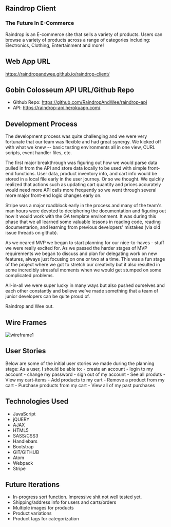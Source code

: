 ## Raindrop Client
### The Future In E-Commerce

  Raindrop is an E-commerce site that sells a variety of products. Users can
  browse a variety of products across a range of categories including: Electronics,
  Clothing, Entertainment and more!


## Web App URL

https://raindropandwee.github.io/raindrop-client/

## Gobin Colosseum API URL/Github Repo

- Github Repo: https://github.com/RaindropAndWee/raindrop-api
- API: https://raindrop-api.herokuapp.com/

## Development Process
The development process was quite challenging and we were very fortunate that our team was flexible and had great synergy. We kicked off with what we knew -- basic testing environments all in one view, CURL scripts, event handler files, etc.

The first major breakthrough was figuring out how we would parse data pulled in from the API and store data locally to be used with simple front-end functions. User data, product inventory info, and cart info would be stored in a local file early in the user journey. Or so we thought. We quickly realized that actions such as updating cart quantity and prices accurately would need more API calls more frequently so we went through several more major front-end logic changes early on.

Stripe was a major roadblock early in the process and many of the team's man hours were devoted to deciphering the documentation and figuring out how it would work with the GA template environment. It was during this phase that we all learned some valuable lessons in reading code, reading documentarion, and learning from previous developers' mistakes (via old issue threads on github).

As we neared MVP we began to start planning for our nice-to-haves - stuff we were really excited for. As we passed the harder stages of MVP requirements we began to discuss and plan for delegating work on new features, always just focusing on one or two at a time. This was a fun stage of the project where we got to stretch our creativity but it also resulted in some incredibly stressful moments when we would get stumped on some complicated problems.

All-in-all we were super lucky in many ways but also pushed ourselves and each other constantly and believe we've made something that a team of junior developers can be quite proud of.

Raindrop and Wee out.

## Wire Frames
![wireframe1](https://i.imgur.com/fWnevD0.jpg)


## User Stories
Below are some of the initial user stories we made during the planning stage:
  As a user, I should be able to:
    - create an account
    - login to my account
    - change my password
    - sign out of my account
    - See all produts
    - View my cart-items
    - Add products to my cart
    - Remove a product from my cart
    - Purchase products from my cart
    - View all of my past purchases

## Technologies Used
* JavaScript
* jQUERY
* AJAX
* HTML5
* SASS/CSS3
* Handlebars
* Bootstrap
* GIT/GITHUB
* Atom
* Webpack
* Stripe

## Future Iterations
- In-progress sort function. Impressive shit not well tested yet.
- Shipping/address info for users and carts/orders
- Multiple images for products
- Product variations
- Product tags for categorization
